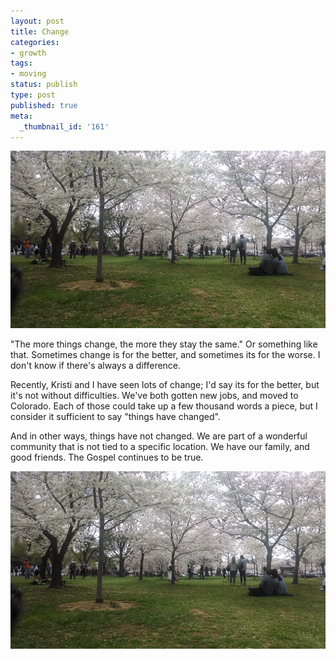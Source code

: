 ```yaml
---
layout: post
title: Change
categories:
- growth
tags:
- moving
status: publish
type: post
published: true
meta:
  _thumbnail_id: '161'
---
```



![](/squarespace_images/static_556694eee4b0f4ca9cd56729_56035dbbe4b07ebf58d79d16_5586fe59e4b0278244cea0f1_1434910444982_2014-04-11-12-58-21.jpg_)




"The more things change, the more they stay the same."
Or something like that. Sometimes change is for the better, and sometimes its for the worse. I don't know if there's always a difference.



Recently, Kristi and I have seen lots of change; I'd say its for the better, but it's not without difficulties. We've both gotten new jobs, and moved to Colorado. Each of those could take up a few thousand words a piece, but I consider it sufficient to say "things have changed".



And in other ways, things have not changed. We are part of a wonderful community that is not tied to a specific location. We have our family, and good friends. The Gospel continues to be true.



[![A beautiful lunch spot](/squarespace_images/static_556694eee4b0f4ca9cd56729_56035dbbe4b07ebf58d79d16_5586fe59e4b0278244cea0f1_1434910444982_2014-04-11-12-58-21.jpg_)](http://static1.squarespace.com/static/556694eee4b0f4ca9cd56729/56035dbbe4b07ebf58d79d16/5586fe59e4b0278244cea0f1/1434910444982/2014-04-11-12-58-21.jpg)
